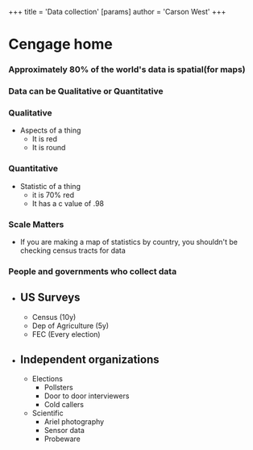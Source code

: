 +++
 title = 'Data collection'
[params]
	author = 'Carson West'
+++
# Cengage home

### **Approximately 80% of the world's data is spatial(for maps)**

### Data can be **Qualitative** or **Quantitative**

### Qualitative
- Aspects of a thing
	- It is red
	- It is round
### Quantitative
 - Statistic of a thing
	 - it is 70% red
	 - It has a c value of .98

### Scale Matters
- If you are making a map of statistics by country, you shouldn't be checking census tracts for data

### People and governments who collect data

 - ## US Surveys
	 - Census (10y)
	 - Dep of Agriculture (5y)
	 - FEC (Every election)
 - ## Independent organizations
	 - Elections
		 - Pollsters
		 - Door to door interviewers
		 - Cold callers
	 - Scientific
		 - Ariel photography
		 - Sensor data 
		 - Probeware
	